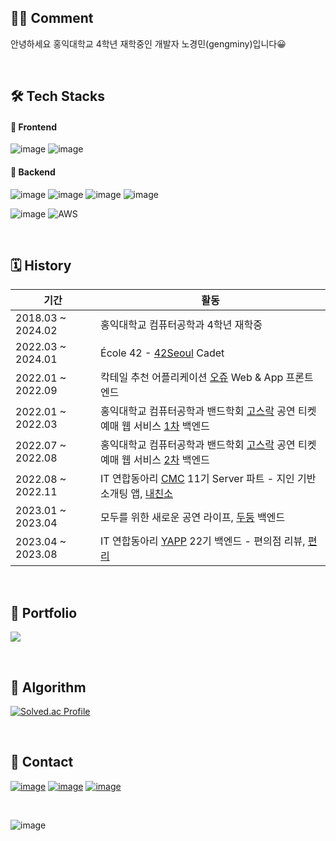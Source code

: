 <div align=left>

  ## 👨‍💻 Comment 

  안녕하세요 홍익대학교 4학년 재학중인 개발자 노경민(gengminy)입니다😀

  <br/>

  ## 🛠 Tech Stacks 

  #### 📌 Frontend
  ![image](	https://img.shields.io/badge/React-20232A?style=flat-square&logo=react&logoColor=61DAFB)
  ![image](https://img.shields.io/badge/Flutter-02569B?style=flat-square&logo=flutter&logoColor=white)


  #### 📌 Backend
  ![image](https://img.shields.io/badge/Spring-6DB33F?style=flat-squaree&logo=spring&logoColor=white)
  ![image](https://img.shields.io/badge/Nestjs-D91313?style=flat-square&logo=nestjs&logoColor=white)
  ![image](https://img.shields.io/badge/MySQL-005C84?style=flat-square&logo=mysql&logoColor=white)
  ![image](https://img.shields.io/badge/Redis-DC382D?style=flat-square&logo=Redis&logoColor=white)

  ![image](https://img.shields.io/badge/Docker-2CA5E0?style=flat-square&logo=docker&logoColor=white)
  ![AWS](https://img.shields.io/badge/AWS-%23FF9900.svg?style=flat-square&logo=amazon-aws&logoColor=white)
 


  <br/>
  
  
  ## 🗓 History 

    
    
|기간|활동|
|------|---|
|2018.03 ~ 2024.02|홍익대학교 컴퓨터공학과 4학년 재학중|
|2022.03 ~ 2024.01|École 42 - [42Seoul](https://42seoul.kr/seoul42/main/view) Cadet|
|2022.01 ~ 2022.09|칵테일 추천 어플리케이션 [오쥬](https://github.com/cocktail-Ohzu/Ohzu-FrontEnd) Web & App 프론트엔드|
|2022.01 ~ 2022.03|홍익대학교 컴퓨터공학과 밴드학회 [고스락](https://github.com/Gosrock) 공연 티켓 예매 웹 서비스 [1차](https://github.com/Gosrock/Ticket-Backend-21th) 백엔드|
|2022.07 ~ 2022.08|홍익대학교 컴퓨터공학과 밴드학회 [고스락](https://github.com/Gosrock) 공연 티켓 예매 웹 서비스 [2차](https://github.com/Gosrock/Ticket-Backend-22th) 백엔드|
|2022.08 ~ 2022.11|IT 연합동아리 [CMC](https://www.makeus.in) 11기 Server 파트 - 지인 기반 소개팅 앱, [내친소](https://github.com/team-tiki-taka/naechinso-server)|
|2023.01 ~ 2023.04|모두를 위한 새로운 공연 라이프, [두둥](https://github.com/Gosrock/DuDoong-Backend) 백엔드|
|2023.04 ~ 2023.08|IT 연합동아리 [YAPP](https://www.yapp.co.kr/) 22기 백엔드 - 편의점 리뷰, [편리](https://github.com/YAPP-Github/pyunlee-server)|

<br/>
  
  
  ## 📸 Portfolio
<a href="https://gengminy.notion.site/gengminy-7d1375d5388e484f86495ede93a1a55a">![](https://img.shields.io/badge/Notion-000000?style=flat-square&logo=notion&logoColor=white)</a>
  
  <br/>
  

  ## 🔑 Algorithm 

  [![Solved.ac Profile](http://mazassumnida.wtf/api/v2/generate_badge?boj=kls1998)](https://solved.ac/kls1998/)



  <br/>

  ## 📩 Contact 

  <a href="https://github.com/gengminy">![image](https://img.shields.io/badge/GitHub-100000?style=flat-square&logo=github&logoColor=white)</a>
  <a href="https://www.instagram.com/gengminy">![image](https://img.shields.io/badge/Instagram-E4405F?style=flat-square&logo=instagram&logoColor=white)</a>
  <a href="https://gengminy.tistory.com/">![image](https://img.shields.io/badge/Tistory-184D66?style=flat-square&logo=Telegraph&logoColor=white)</a>

  <br>

  ![image](https://hits.seeyoufarm.com/api/count/incr/badge.svg?url=https%3A%2F%2Fgithub.com%2Fgengminy1212%2Fhit-counter)

</div>
